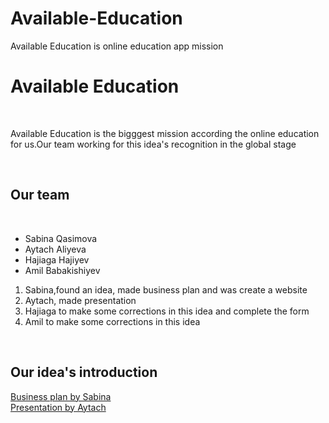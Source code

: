 # Available-Education
Available Education is online education app mission
<!doctype html>
<html>
 <head> 
  <meta charset="UTF-8"> 
  <title>Available Education</title> 
 </head> 
 <body> 
  <h1>Available Education</h1> 
  <br> 
  <p>Available Education is the bigggest mission according the online education for us.Our team working for this idea's recognition in the global stage</p> 
  <br> 
  <h2>Our team</h2> 
  <br> 
  <ul> 
   <li>Sabina Qasimova</li> 
   <li>Aytach Aliyeva</li> 
   <li>Hajiaga Hajiyev</li> 
   <li>Amil Babakishiyev</li> 
  </ul> 
  <ol> 
   <li>Sabina,found an idea, made business plan and was create a website</li> 
   <li>Aytach, made presentation</li> 
   <li>Hajiaga to make some corrections in this idea and complete the form </li> 
   <li>Amil to make some corrections in this idea</li> 
  </ol> 
  <br> 
  <h2>Our idea's introduction</h2> 
  <a href="https://drive.google.com/file/d/1KKpG8VUIetTN_Yk6gXl2l-GfQkkLxJgG/view?usp=drivesdk" title="business plan">Business plan by Sabina </a> 
  <br> 
  <a href="https://docs.google.com/presentation/d/1hatN8nx2sUfVawHEcareFhEavcH5eGZ6jdJpAff8_Es/edit?usp=drivesdk " title="presentation">Presentation by Aytach</a> 
 </body>
</html>
